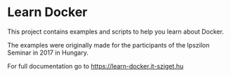 # Learn Docker

This project contains examples and scripts to help you learn about Docker.

The examples were originally made for the participants of the Ipszilon Seminar in 2017 in Hungary. 

For full documentation go to <https://learn-docker.it-sziget.hu>
